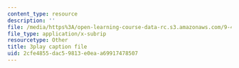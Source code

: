 ```yaml
---
content_type: resource
description: ''
file: /media/https%3A/open-learning-course-data-rc.s3.amazonaws.com/9-40-introduction-to-neural-computation-spring-2018/2cfe4855dac59813e0eaa69917478507_fCqt07IXUPI.srt
file_type: application/x-subrip
resourcetype: Other
title: 3play caption file
uid: 2cfe4855-dac5-9813-e0ea-a69917478507
---
```

